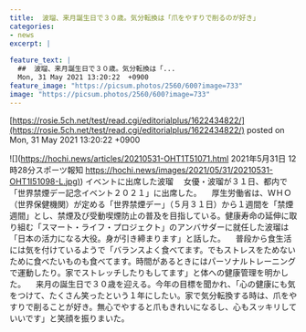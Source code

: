 ```yaml
---
title:  波瑠、来月誕生日で３０歳。気分転換は「爪をやすりで削るのが好き」  
categories:
- news
excerpt: |
  
feature_text: |
  ##  波瑠、来月誕生日で３０歳。気分転換は「...
  Mon, 31 May 2021 13:20:22  +0900
feature_image: "https://picsum.photos/2560/600?image=733"
image: "https://picsum.photos/2560/600?image=733"
---
```


[https://rosie.5ch.net/test/read.cgi/editorialplus/1622434822/](https://rosie.5ch.net/test/read.cgi/editorialplus/1622434822/)
posted on Mon, 31 May 2021 13:20:22  +0900

<!--more-->

![](https://hochi.news/articles/20210531-OHT1T51071.html 2021年5月31日 12時28分スポーツ報知 [https://hochi.news/images/2021/05/31/20210531-OHT1I51098-L.jpg)](https://hochi.news/images/2021/05/31/20210531-OHT1I51098-L.jpg)) イベントに出席した波瑠 　女優・波瑠が３１日、都内で「世界禁煙デー記念イベント２０２１」に出席した。 　厚生労働省は、ＷＨＯ（世界保健機関）が定める「世界禁煙デー」（５月３１日）から１週間を「禁煙週間」とし、禁煙及び受動喫煙防止の普及を目指している。健康寿命の延伸に取り組む「スマート・ライフ・プロジェクト」のアンバサダーに就任した波瑠は「日本の活力になる大役。身が引き締まります」と話した。 　普段から食生活には気を付けているようで「バランスよく食べてます。でもストレスをためないために食べたいものも食べてます。時間があるときにはパーソナルトレーニングで運動したり。家でストレッチしたりもしてます」と体への健康管理を明かした。 　来月の誕生日で３０歳を迎える。今年の目標を聞かれ、「心の健康にも気をつけて、たくさん笑ったという１年にしたい。家で気分転換する時は、爪をやすりで削ることが好き。無心でやすると爪もきれいになるし、心もスッキリしていいです」と笑顔を振りまいた。
